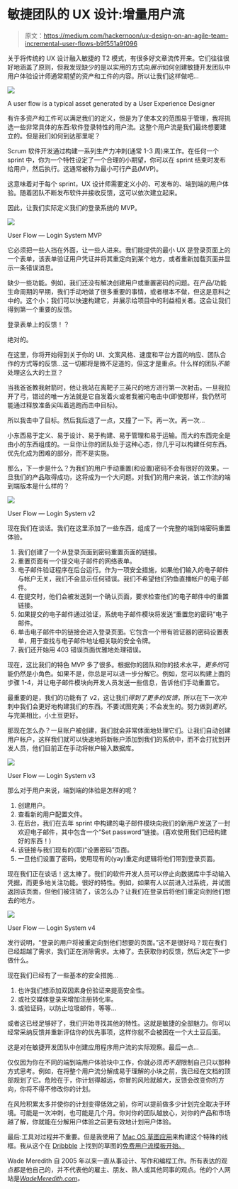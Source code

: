 # 敏捷团队的 UX 设计:增量用户流

> 原文：<https://medium.com/hackernoon/ux-design-on-an-agile-team-incremental-user-flows-b9f551a9f096>

关于将传统的 UX 设计融入敏捷的 T2 模式，有很多好文章流传开来。它们往往很好地涵盖了原则，但我发现缺少的是以实用的方式向*展示*如何创建敏捷开发团队中用户体验设计师通常期望的资产和工件的内容。所以让我们这样做吧…

![](img/8ceff1f8136267824c8551fb55360187.png)

A user flow is a typical asset generated by a User Experience Designer

有许多资产和工件可以满足我们的定义，但是为了使本文的范围易于管理，我将挑选一些非常具体的东西:软件登录特性的用户流。这整个用户流是我们最终想要建立的。但是我们如何到达那里呢？

Scrum 软件开发通过构建一系列生产力冲刺(通常 1-3 周)来工作。在任何一个 sprint 中，你为一个特性设定了一个合理的小期望，你可以在 sprint 结束时发布给用户，然后执行。这通常被称为最小可行产品(MVP)。

这意味着对于每个 sprint，UX 设计师需要定义小的、可发布的、端到端的用户体验。随着团队不断发布软件并接收反馈，这可以依次建立起来。

因此，让我们实际定义我们的登录系统的 MVP。

![](img/990d25ee52f1563e548c326ef8751046.png)

User Flow — Login System MVP

它必须把一些人挡在外面，让一些人进来。我们能提供的最小 UX 是登录页面上的一个表单，该表单验证用户凭证并将其重定向到某个地方，或者重新加载页面并显示一条错误消息。

缺少一些功能。例如，我们还没有解决创建用户或重置密码的问题。在产品/功能生命周期的早期，我们手动地做了很多重要的事情，或者根本不做，但这是意料之中的。这个小；我们可以快速构建它，并展示给项目中的利益相关者。这会让我们得到第一个重要的反馈。

登录表单上的反馈！？

绝对的。

在这里，你将开始得到关于你的 UI、文案风格、速度和平台方面的响应、团队合作的方式等的反馈...这一切都将是微不足道的，但这才是重点。什么样的团队*不能*处理这么大的土豆？

当我爸爸教我射箭时，他让我站在离靶子三英尺的地方进行第一次射击。一旦我拉开了弓，错过的唯一方法就是它自发着火或者我被闪电击中(即使那样，我仍然可能通过释放准备尖叫着逃跑而击中目标)。

所以我击中了目标。然后我后退了一点，又撞了一下。再一次。再一次…

小东西易于定义、易于设计、易于构建、易于管理和易于运输。而大的东西完全是由小的东西组成的。一旦你让你的团队处于这种心态，你几乎可以构建任何东西。优先化成为困难的部分，而不是实施。

那么，下一步是什么？为我们的用户手动重置(和设置)密码不会有很好的效果。一旦我们的产品取得成功，这将成为一个大问题。对我们的用户来说，该工作流的端到端版本是什么样的？

![](img/03253f490396f6db2305da4360c3e8e1.png)

User Flow — Login System v2

现在我们在谈话。我们在这里添加了一些东西，组成了一个完整的端到端密码重置体验。

1.  我们创建了一个从登录页面到密码重置页面的链接。
2.  重置页面有一个提交电子邮件的网络表单。
3.  电子邮件验证程序在后台运行。作为一项安全措施，如果他们输入的电子邮件与帐户无关，我们不会显示任何错误。我们不希望他们钓鱼直播帐户的电子邮件。
4.  在提交时，他们会被发送到一个确认页面，要求检查他们的电子邮件中的重置链接。
5.  如果提交的电子邮件通过验证，系统电子邮件模块将发送“重置您的密码”电子邮件。
6.  单击电子邮件中的链接会进入登录页面。它包含一个带有验证器的密码设置表单，用于查找与电子邮件地址相关联的安全令牌。
7.  我们还开始用 403 错误页面优雅地处理错误。

现在，这比我们的特色 MVP 多了很多。根据你的团队和你的技术水平，*更多的*可能仍然是小角色。如果不是，你总是可以进一步分解它。例如，您可以构建上面的步骤 1-4，并让电子邮件模块向开发人员发送一些信息，告诉他们手动重置它。

最重要的是，我们的功能有了 v2，这让我们*得到了更多的反馈*，所以在下一次冲刺中我们会更好地构建我们的东西。不要试图完美；不会发生的。努力做到*更好*。与完美相比，小土豆更好。

那现在怎么办？一旦账户被创建，我们就会非常体面地处理它们。让我们自动创建用户帐户，这样我们就可以快速地将新帐户添加到我们的系统中，而不会打扰到开发人员，他们目前正在手动将帐户输入数据库。

![](img/f0f07405bc5c128d6c4176354e2377f0.png)

User Flow — Login System v3

那么对于用户来说，端到端的体验是怎样的呢？

1.  创建用户。
2.  查看新的用户配置文件。
3.  在后台，我们在去年 sprint 中构建的电子邮件模块向我们的新用户发送了一封欢迎电子邮件，其中包含一个“Set password”链接。(喜欢使用我们已经构建好的东西！)
4.  该链接与我们现有的(耶)“设置密码”页面。
5.  一旦他们设置了密码，使用现有的(yay)重定向逻辑将他们带到登录页面。

现在我们正在谈话！这太棒了。我们的软件开发人员可以停止向数据库中手动输入凭据，而更多地关注功能。很好的特性。例如，如果有人以前进入过系统，并试图返回该页面，但他们被注销了，该怎么办？让我们在登录后将他们重定向到他们想去的地方。

![](img/6880730293d11cde0be2a77d2920bf89.png)

User Flow — Login System v4

发行说明，“登录的用户将被重定向到他们想要的页面。”这不是很好吗？现在我们已经超越了需求，我们正在消除需求。太棒了。去获取你的反馈，然后决定下一步做什么。

现在我们已经有了一些基本的安全措施…

1.  也许我们想添加双因素身份验证来提高安全性。
2.  或社交媒体登录来增加注册转化率。
3.  或验证码，以防止垃圾邮件，等等…

或者这已经足够好了，我们开始寻找其他的特性。这就是敏捷的全部魅力。你可以经常采纳反馈并重新评估你的优先事项，这样你就不会被困在一个大土豆后面。

这是对在敏捷开发团队中创建应用程序用户流的实际观察。最后一点…

仅仅因为你在不同的端到端用户体验块中工作，你就必须*而不是*限制自己只以那种方式思考。例如，在将整个用户流分解成易于理解的小块之前，我已经在文档的顶部规划了它。危险在于，你计划得越远，你冒的风险就越大，反馈会改变你的方向，你将不得不修改你的计划。

在风险积累太多并使你的计划变得低效之前，你可以提前做多少计划完全取决于环境。可能是一次冲刺，也可能是几个月。你对你的团队越放心，对你的产品和市场越了解，你就能在分解用户体验之前更有效地计划用户体验。

最后:工具对过程并不重要。但是我使用了 [Mac OS 草图应用](https://sketchapp.com/)来构建这个特殊的线框。我从这个在 [Dribbble](https://dribbble.com/) 上找到的草图的[免费用户流模板开始。](https://dribbble.com/shots/3019900-User-Flow-Diagram-Template)

Wade Meredith 自 2005 年以来一直从事设计、写作和编程工作。所有表达的观点都是他自己的，并不代表他的雇主、朋友、熟人或其他同事的观点。他的个人网站是[*WadeMeredith.com*](https://wademeredith.com)*。*